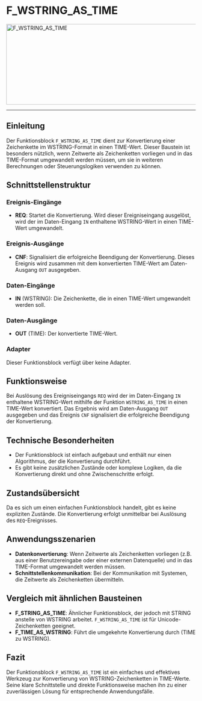 # F_WSTRING_AS_TIME

<img width="1481" height="214" alt="F_WSTRING_AS_TIME" src="https://github.com/user-attachments/assets/508ad921-2d01-48fe-b8ef-0c57d37b7f10" />

* * * * * * * * * *
## Einleitung
Der Funktionsblock `F_WSTRING_AS_TIME` dient zur Konvertierung einer Zeichenkette im WSTRING-Format in einen TIME-Wert. Dieser Baustein ist besonders nützlich, wenn Zeitwerte als Zeichenketten vorliegen und in das TIME-Format umgewandelt werden müssen, um sie in weiteren Berechnungen oder Steuerungslogiken verwenden zu können.

## Schnittstellenstruktur
### **Ereignis-Eingänge**
- **REQ**: Startet die Konvertierung. Wird dieser Ereigniseingang ausgelöst, wird der im Daten-Eingang `IN` enthaltene WSTRING-Wert in einen TIME-Wert umgewandelt.

### **Ereignis-Ausgänge**
- **CNF**: Signalisiert die erfolgreiche Beendigung der Konvertierung. Dieses Ereignis wird zusammen mit dem konvertierten TIME-Wert am Daten-Ausgang `OUT` ausgegeben.

### **Daten-Eingänge**
- **IN** (WSTRING): Die Zeichenkette, die in einen TIME-Wert umgewandelt werden soll.

### **Daten-Ausgänge**
- **OUT** (TIME): Der konvertierte TIME-Wert.

### **Adapter**
Dieser Funktionsblock verfügt über keine Adapter.

## Funktionsweise
Bei Auslösung des Ereigniseingangs `REQ` wird der im Daten-Eingang `IN` enthaltene WSTRING-Wert mithilfe der Funktion `WSTRING_AS_TIME` in einen TIME-Wert konvertiert. Das Ergebnis wird am Daten-Ausgang `OUT` ausgegeben und das Ereignis `CNF` signalisiert die erfolgreiche Beendigung der Konvertierung.

## Technische Besonderheiten
- Der Funktionsblock ist einfach aufgebaut und enthält nur einen Algorithmus, der die Konvertierung durchführt.
- Es gibt keine zusätzlichen Zustände oder komplexe Logiken, da die Konvertierung direkt und ohne Zwischenschritte erfolgt.

## Zustandsübersicht
Da es sich um einen einfachen Funktionsblock handelt, gibt es keine expliziten Zustände. Die Konvertierung erfolgt unmittelbar bei Auslösung des `REQ`-Ereignisses.

## Anwendungsszenarien
- **Datenkonvertierung**: Wenn Zeitwerte als Zeichenketten vorliegen (z.B. aus einer Benutzereingabe oder einer externen Datenquelle) und in das TIME-Format umgewandelt werden müssen.
- **Schnittstellenkommunikation**: Bei der Kommunikation mit Systemen, die Zeitwerte als Zeichenketten übermitteln.

## Vergleich mit ähnlichen Bausteinen
- **F_STRING_AS_TIME**: Ähnlicher Funktionsblock, der jedoch mit STRING anstelle von WSTRING arbeitet. `F_WSTRING_AS_TIME` ist für Unicode-Zeichenketten geeignet.
- **F_TIME_AS_WSTRING**: Führt die umgekehrte Konvertierung durch (TIME zu WSTRING).

## Fazit
Der Funktionsblock `F_WSTRING_AS_TIME` ist ein einfaches und effektives Werkzeug zur Konvertierung von WSTRING-Zeichenketten in TIME-Werte. Seine klare Schnittstelle und direkte Funktionsweise machen ihn zu einer zuverlässigen Lösung für entsprechende Anwendungsfälle.
